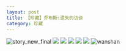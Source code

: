 ```yaml
---
layout: post
title: 【珍藏】乔布斯:遗失的访谈
category: 珍藏
---
```

![story_new_final](http://rh8cub8wq.hd-bkt.clouddn.com/img/story_new_final_0322.png)
![](http://rh8dao9dj.hd-bkt.clouddn.com/img/lost-interview-220508-4.png)
![](http://rh8dao9dj.hd-bkt.clouddn.com/img/lost-interview-220508-5.png)
![](http://rh8dao9dj.hd-bkt.clouddn.com/img/lost-interview-220508-1.png)
![](http://rh8dao9dj.hd-bkt.clouddn.com/img/lost-interview-220508-2.png)
![](http://rh8dao9dj.hd-bkt.clouddn.com/img/lost-interview-220508-3.png)
![wanshan](http://rh8cub8wq.hd-bkt.clouddn.com/img/wanshan.png)
  




